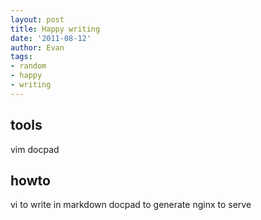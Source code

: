 ```yaml
---
layout: post
title: Happy writing
date: '2011-08-12'
author: Evan
tags:
- random
- happy
- writing
---
```

## tools
vim
docpad

## howto
vi to write in markdown
docpad to generate
nginx to serve
